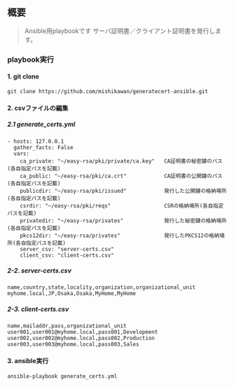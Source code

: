 ## 概要

> Ansible用playbookです
> サーバ証明書／クライアント証明書を発行します。

### playbook実行


#### 1. git clone

```
git clone https://github.com/mishikawan/generatecert-ansible.git
```


#### 2. csvファイルの編集

##### 2.1  generate_certs.yml 
```
- hosts: 127.0.0.1
  gather_facts: False
  vars:
    ca_private: "~/easy-rsa/pki/private/ca.key"   CA証明書の秘密鍵のパス(各自指定パスを記載)
    ca_public: "~/easy-rsa/pki/ca.crt"            CA証明書の公開鍵のパス(各自指定パスを記載)
    publicdir: "~/easy-rsa/pki/issued"            発行した公開鍵の格納場所(各自指定パスを記載)
    csrdir: "~/easy-rsa/pki/reqs"                 CSRの格納場所(各自指定パスを記載)
    privatedir: "~/easy-rsa/privates"             発行した秘密鍵の格納場所(各自指定パスを記載)
    pkcs12dir: "~/easy-rsa/privates"              発行したPKCS12の格納場所(各自指定パスを記載)
    server_csv: "server-certs.csv"
    client_csv: "client-certs.csv"
```

##### 2-2. server-certs.csv 
```
name,country,state,locality,organization,organizational_unit
myhome.local,JP,Osaka,Osaka,MyHome,MyHome
```

##### 2-3. client-certs.csv 
```
name,mailaddr,pass,organizational_unit
user001,user001@myhome.local,pass001,Development
user002,user002@myhome.local,pass002,Production
user003,user003@myhome.local,pass003,Sales
```

#### 3. ansible実行

```
ansible-playbook generate_certs.yml
```

